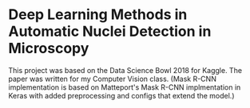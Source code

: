 # Deep Learning Methods in Automatic Nuclei Detection in Microscopy
This project was based on the Data Science Bowl 2018 for Kaggle. The paper was written for my Computer Vision class. (Mask R-CNN implementation is based on Matteport's Mask R-CNN implmentation in Keras with added preprocessing and configs that extend the model.)
